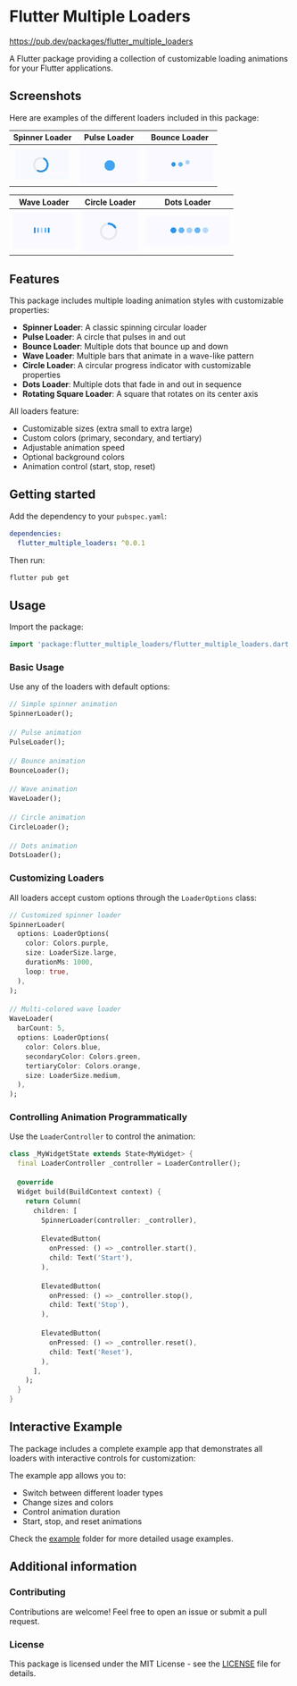 # Flutter Multiple Loaders

https://pub.dev/packages/flutter_multiple_loaders

A Flutter package providing a collection of customizable loading animations for your Flutter applications.

## Screenshots

Here are examples of the different loaders included in this package:

| Spinner Loader | Pulse Loader | Bounce Loader |
|:---:|:---:|:---:|
| ![Spinner Loader](screenshots/spinner_loader.gif) | ![Pulse Loader](screenshots/pulse_loader.gif) | ![Bounce Loader](screenshots/bounce_loader.gif) |

| Wave Loader | Circle Loader | Dots Loader |
|:---:|:---:|:---:|
| ![Wave Loader](screenshots/wave_loader.gif) | ![Circle Loader](screenshots/circle_loader.gif) | ![Dots Loader](screenshots/dots_loader.gif) |

## Features

This package includes multiple loading animation styles with customizable properties:

- **Spinner Loader**: A classic spinning circular loader
- **Pulse Loader**: A circle that pulses in and out
- **Bounce Loader**: Multiple dots that bounce up and down
- **Wave Loader**: Multiple bars that animate in a wave-like pattern
- **Circle Loader**: A circular progress indicator with customizable properties
- **Dots Loader**: Multiple dots that fade in and out in sequence
- **Rotating Square Loader**: A square that rotates on its center axis

All loaders feature:
- Customizable sizes (extra small to extra large)
- Custom colors (primary, secondary, and tertiary)
- Adjustable animation speed
- Optional background colors
- Animation control (start, stop, reset)

## Getting started

Add the dependency to your `pubspec.yaml`:

```yaml
dependencies:
  flutter_multiple_loaders: ^0.0.1
```

Then run:

```bash
flutter pub get
```

## Usage

Import the package:

```dart
import 'package:flutter_multiple_loaders/flutter_multiple_loaders.dart';
```

### Basic Usage

Use any of the loaders with default options:

```dart
// Simple spinner animation
SpinnerLoader();

// Pulse animation
PulseLoader();

// Bounce animation 
BounceLoader();

// Wave animation
WaveLoader();

// Circle animation
CircleLoader();

// Dots animation
DotsLoader();
```

### Customizing Loaders

All loaders accept custom options through the `LoaderOptions` class:

```dart
// Customized spinner loader
SpinnerLoader(
  options: LoaderOptions(
    color: Colors.purple,
    size: LoaderSize.large,
    durationMs: 1000,
    loop: true,
  ),
);

// Multi-colored wave loader
WaveLoader(
  barCount: 5,
  options: LoaderOptions(
    color: Colors.blue,
    secondaryColor: Colors.green,
    tertiaryColor: Colors.orange,
    size: LoaderSize.medium,
  ),
);
```

### Controlling Animation Programmatically

Use the `LoaderController` to control the animation:

```dart
class _MyWidgetState extends State<MyWidget> {
  final LoaderController _controller = LoaderController();
  
  @override
  Widget build(BuildContext context) {
    return Column(
      children: [
        SpinnerLoader(controller: _controller),
        
        ElevatedButton(
          onPressed: () => _controller.start(),
          child: Text('Start'),
        ),
        
        ElevatedButton(
          onPressed: () => _controller.stop(),
          child: Text('Stop'),
        ),
        
        ElevatedButton(
          onPressed: () => _controller.reset(),
          child: Text('Reset'),
        ),
      ],
    );
  }
}
```

## Interactive Example

The package includes a complete example app that demonstrates all loaders with interactive controls for customization:
 

The example app allows you to:
- Switch between different loader types
- Change sizes and colors
- Control animation duration
- Start, stop, and reset animations

Check the [example](./example) folder for more detailed usage examples.

## Additional information

### Contributing

Contributions are welcome! Feel free to open an issue or submit a pull request.

### License

This package is licensed under the MIT License - see the [LICENSE](LICENSE) file for details.

